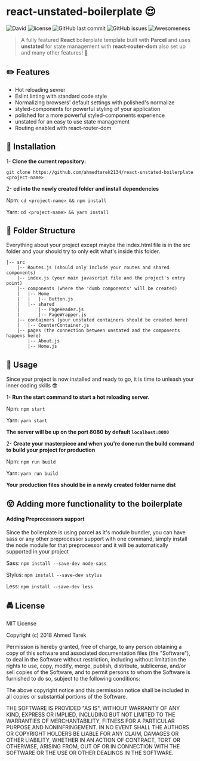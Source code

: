 # react-unstated-boilerplate :relieved:

![David](https://img.shields.io/david/ahmedtarek2134/react-unstated-boilerplate.svg?style=for-the-badge) ![license](https://img.shields.io/github/license/ahmedtarek2134/react-unstated-boilerplate.svg?style=for-the-badge) ![GitHub last commit](https://img.shields.io/github/last-commit/ahmedtarek2134/react-unstated-boilerplate.svg?style=for-the-badge) ![GitHub issues](https://img.shields.io/github/issues/ahmedtarek2134/react-unstated-boilerplate.svg?style=for-the-badge) ![Awesomeness](https://img.shields.io/badge/awesomeness-100%25-brightgreen.svg?style=for-the-badge)

> A fully featured **React** boilerplate template built with **Parcel** and uses **unstated** for state management with **react-router-dom** also set up and many other features! :purple_heart:

## :pencil2: Features

* Hot reloading sevrer
* Eslint linting with standard code style
* Normalizing browsers' default settings with polished's normalize
* styled-components for powerful styling of your application
* polished for a more powerful styled-components experience
* unstated for an easy to use state management
* Routing enabled with react-router-dom

## :green_book: Installation

1- **Clone the current repository:**

`git clone https://github.com/ahmedtarek2134/react-unstated-boilerplate <project-name>`

2- **cd into the newly created folder and install dependencies**

Npm: `cd <project-name> && npm install`

Yarn: `cd <project-name> && yarn install`

## :tophat: Folder Structure

Everything about your project except maybe the index.html file is in the src folder and your should try to only edit what's inside this folder.

```text
|-- src
    |-- Routes.js (should only include your routes and shared components)
    |-- index.js (your main javascript file and the project's entry point)
    |-- components (where the 'dumb components' will be created)
    |   |-- Home
    |   |   |-- Button.js
    |   |-- shared
    |       |-- PageHeader.js
    |       |-- PageWrapper.js
    |-- containers (your unstated containers should be created here)
    |   |-- CounterContainer.js
    |-- pages (the connection between unstated and the components happens here)
        |-- About.js
        |-- Home.js
```

## :beers: Usage

Since your project is now installed and ready to go, it is time to unleash your inner coding skills :sunglasses:

1- **Run the start command to start a hot reloading server.**

Npm: `npm start`

Yarn: `yarn start`

**The server will be up on the port 8080 by default `localhost:8080`**

2- **Create your masterpiece and when you're done run the build command to build your project for production**

Npm: `npm run build`

Yarn: `yarn run build`

**Your production files should be in a newly created folder name dist**

## :dizzy_face: Adding more functionality to the boilerplate

#### Adding Preprocessors support

Since the boilerplate is using parcel as it's module bundler, you can have sass or any other preprocessor support with one command, simply install the node module for that preprocessor and it will be automatically supported in your project

Sass: `npm install --save-dev node-sass`

Stylus: `npm install --save-dev stylus`

Less: `npm install --save-dev less`

## :oncoming_police_car: License

MIT License

Copyright (c) 2018 Ahmed Tarek

Permission is hereby granted, free of charge, to any person obtaining a copy
of this software and associated documentation files (the "Software"), to deal
in the Software without restriction, including without limitation the rights
to use, copy, modify, merge, publish, distribute, sublicense, and/or sell
copies of the Software, and to permit persons to whom the Software is
furnished to do so, subject to the following conditions:

The above copyright notice and this permission notice shall be included in all
copies or substantial portions of the Software.

THE SOFTWARE IS PROVIDED "AS IS", WITHOUT WARRANTY OF ANY KIND, EXPRESS OR
IMPLIED, INCLUDING BUT NOT LIMITED TO THE WARRANTIES OF MERCHANTABILITY,
FITNESS FOR A PARTICULAR PURPOSE AND NONINFRINGEMENT. IN NO EVENT SHALL THE
AUTHORS OR COPYRIGHT HOLDERS BE LIABLE FOR ANY CLAIM, DAMAGES OR OTHER
LIABILITY, WHETHER IN AN ACTION OF CONTRACT, TORT OR OTHERWISE, ARISING FROM,
OUT OF OR IN CONNECTION WITH THE SOFTWARE OR THE USE OR OTHER DEALINGS IN THE
SOFTWARE.





